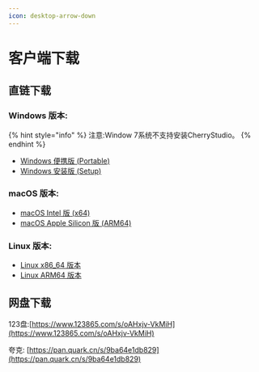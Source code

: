 ```yaml
---
icon: desktop-arrow-down
---
```


# 客户端下载

## 直链下载

### Windows 版本:

{% hint style="info" %}
注意:Window 7系统不支持安装CherryStudio。
{% endhint %}



* [Windows 便携版 (Portable)](https://cherrystudio.ocoolai.com/Cherry-Studio-0.9.23-portable.exe)
* [Windows 安装版 (Setup)](https://cherrystudio.ocoolai.com/Cherry-Studio-0.9.23-setup.exe)

### macOS 版本:

* [macOS Intel 版 (x64)](https://cherrystudio.ocoolai.com/Cherry-Studio-0.9.23-x64.dmg)
* [macOS Apple Silicon 版 (ARM64)](https://cherrystudio.ocoolai.com/Cherry-Studio-0.9.23-arm64.dmg)

### Linux 版本:

* [Linux x86\_64 版本](https://cherrystudio.ocoolai.com/Cherry-Studio-0.9.23-x86_64.AppImage)
* [Linux ARM64 版本](https://cherrystudio.ocoolai.com/Cherry-Studio-0.9.23-arm64.AppImage)

## 网盘下载

123盘:[https://www.123865.com/s/oAHxjv-VkMiH](https://www.123865.com/s/oAHxjv-VkMiH)

夸克: [https://pan.quark.cn/s/9ba64e1db829](https://pan.quark.cn/s/9ba64e1db829)
